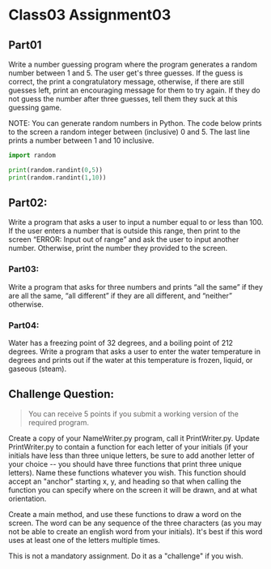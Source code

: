 # Class03 Assignment03

## Part01

Write a number guessing program where the program generates a random number between 1 and 5. The user get's three guesses. If the guess is correct, the print a congratulatory message, otherwise, if there are still guesses left, print an encouraging message for them to try again. If they do not guess the number after three guesses, tell them they suck at this guessing game. 

NOTE: You can generate random numbers in Python. The code below prints to the screen a random integer between (inclusive) 0 and 5. The last line prints a number between 1 and 10 inclusive.

```python
import random

print(random.randint(0,5))
print(random.randint(1,10))

```

## Part02:

Write a program that asks a user to input a number equal to or less than 100. If the user enters a number that is outside this range, then print to the screen “ERROR: Input out of range” and ask the user to input another number. Otherwise, print the number they provided to the screen.


### Part03:

Write a program that asks for three numbers and prints “all the same” if they are all the same, “all different” if they are all different, and “neither” otherwise.


### Part04:

Water has a freezing point of 32 degrees, and a boiling point of 212 degrees. Write a program that asks a user to enter the water temperature in degrees and prints out if the water at this temperature is frozen, liquid, or gaseous (steam).

##  Challenge Question: 


> You can receive 5 points if you submit a working version of the required program.

Create a copy of your NameWriter.py program, call it PrintWriter.py. Update PrintWriter.py to contain a function for each letter of your initials (if your initials have less than three unique letters, be sure to add another letter of your choice -- you should have three functions that print three unique letters). Name these functions whatever you wish. This function should accept an "anchor" starting x, y, and heading so that when calling the function you can specify where on the screen it will be drawn, and at what orientation.

Create a main method, and use these functions to draw a word on the screen. The word can be any sequence of the three characters (as you may not be able to create an english word from your initials). It's best if this word uses at least one of the letters multiple times.

This is not a mandatory assignment. Do it as a "challenge" if you wish.
